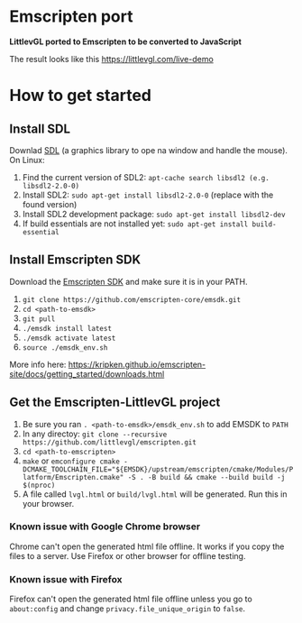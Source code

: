 # Emscripten port

**LittlevGL ported to Emscripten to be converted to JavaScript**

The result looks like this https://littlevgl.com/live-demo

# How to get started

## Install SDL

Downlad [SDL](https://www.libsdl.org/) (a graphics library to ope na window and handle the mouse). On Linux:
1. Find the current version of SDL2: `apt-cache search libsdl2 (e.g. libsdl2-2.0-0)`
2. Install SDL2: `sudo apt-get install libsdl2-2.0-0` (replace with the found version)
3. Install SDL2 development package: `sudo apt-get install libsdl2-dev`
4. If build essentials are not installed yet: `sudo apt-get install build-essential`


## Install Emscripten SDK
Download the [Emscripten SDK](https://kripken.github.io/emscripten-site/) and make sure it is in your PATH.

1. `git clone https://github.com/emscripten-core/emsdk.git`
2. `cd <path-to-emsdk>`
3. `git pull`
4. `./emsdk install latest`
5. `./emsdk activate latest`
6. `source ./emsdk_env.sh`

More info here: https://kripken.github.io/emscripten-site/docs/getting_started/downloads.html

## Get the Emscripten-LittlevGL project
1. Be sure you ran `. <path-to-emsdk>/emsdk_env.sh` to add EMSDK to `PATH`
2. In any directoy: `git clone --recursive https://github.com/littlevgl/emscripten.git`
3. `cd <path-to-emscripten>` 
4. `make` or `emconfigure cmake -DCMAKE_TOOLCHAIN_FILE="${EMSDK}/upstream/emscripten/cmake/Modules/Platform/Emscripten.cmake" -S . -B build && cmake --build build -j $(nproc)`
5. A file called `lvgl.html` or `build/lvgl.html` will be generated. Run this in your browser.

### Known issue with Google Chrome browser
Chrome can't open the generated html file offline. It works if you copy the files to a server. Use Firefox or other browser for offline testing.

### Known issue with Firefox
Firefox can't open the generated html file offline unless you go to `about:config` and change `privacy.file_unique_origin` to `false`.
